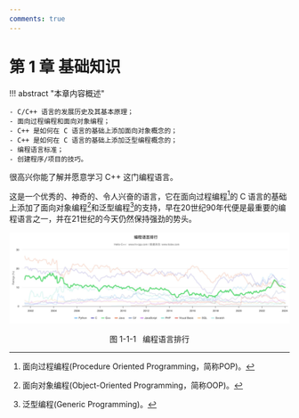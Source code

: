 ```yaml
---
comments: true
---
```


# 第 1 章 基础知识

!!! abstract "本章内容概述"

    - C/C++ 语言的发展历史及其基本原理；
    - 面向过程编程和面向对象编程；
    - C++ 是如何在 C 语言的基础上添加面向对象概念的；
    - C++ 是如何在 C 语言的基础上添加泛型编程概念的；
    - 编程语言标准；
    - 创建程序/项目的技巧。

很高兴你能了解并愿意学习 C++ 这门编程语言。

这是一个优秀的、神奇的、令人兴奋的语言，它在面向过程编程[^1]的 C 语言的基础上添加了面向对象编程[^2]和泛型编程[^3]的支持，早在20世纪90年代便是最重要的编程语言之一，并在21世纪的今天仍然保持强劲的势头。

<div class="animation-figure" markdown>

![ProgramminIndex](image/1-1-1TIOBEProgramminIndex.jpg)

</div>

<p align="center"> 图 1-1-1 &nbsp; 编程语言排行 </p>



[^1]: 面向过程编程(Procedure Oriented Programming，简称POP)。
[^2]: 面向对象编程(Object-Oriented Programming，简称OOP)。
[^3]: 泛型编程(Generic Programming)。